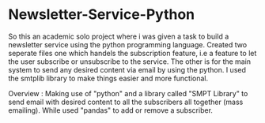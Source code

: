# Newsletter-Service-Python
So this an academic solo project where i was given a task to build a newsletter service using the python programming language.
Created two seperate files one which handels the subscription feature, i.e a feature to let the user subscribe or unsubscribe to the service.
The other is for the main system to send any desired content via email by using the python. I used the smtplib library to make things easier and more functional.

Overview : Making use of "python" and a library called "SMPT Library" to send email with desired content to all the subscribers all together (mass emailing). While used "pandas" to add or remove a subscriber.
